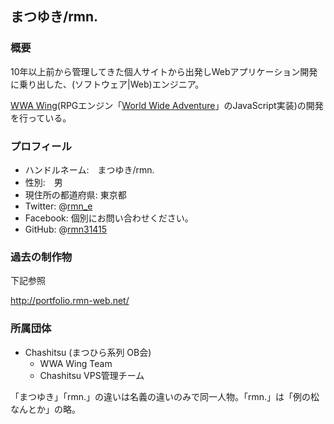 
## まつゆき/rmn.

### 概要
10年以上前から管理してきた個人サイトから出発しWebアプリケーション開発に乗り出した、(ソフトウェア|Web)エンジニア。

[WWA Wing](http://wwawing.com/)(RPGエンジン「[World Wide Adventure](http://wwajp.com/)」のJavaScript実装)の開発を行っている。

### プロフィール
- ハンドルネーム:　まつゆき/rmn.
- 性別:　男
- 現住所の都道府県: 東京都
- Twitter: @[rmn_e](https://twitter.com/rmn_e)
- Facebook: 個別にお問い合わせください。
- GitHub: @[rmn31415](https://github.com/rmn31415)

### 過去の制作物

下記参照

http://portfolio.rmn-web.net/

### 所属団体
- Chashitsu (まつひら系列 OB会)
  - WWA Wing Team
  - Chashitsu VPS管理チーム

  
「まつゆき」「rmn.」の違いは名義の違いのみで同一人物。「rmn.」は「例の松なんとか」の略。
